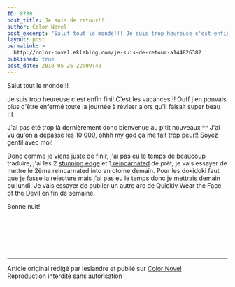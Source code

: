 ```yaml
---
ID: 8789
post_title: Je suis de retour!!!
author: Color Novel
post_excerpt: "Salut tout le monde!!! Je suis trop heureuse c'est enfin fini! C'est les vacances!!! Ouff j'en pouvais plus d'&ecirc;tre enferm&eacute; toute la journ&eacute;e &agrave; r&eacute;viser alors qu'il faisait super beau :'( J'ai pas &eacute;t&eacute; trop l&agrave; derni&egrave;rement donc bienvenue au p'tit nouveaux ^^ J'ai vu qu'on a d&eacute;pass&eacute; les 10..."
layout: post
permalink: >
  http://color-novel.eklablog.com/je-suis-de-retour-a144826382
published: true
post_date: 2018-05-26 22:09:48
---
```

<p>Salut tout le monde!!!</p>
<p>Je suis trop heureuse c'est enfin fini! C'est les vacances!!! Ouff j'en pouvais plus d'&ecirc;tre enferm&eacute; toute la journ&eacute;e &agrave; r&eacute;viser alors qu'il faisait super beau :'(</p>
<p>J'ai pas &eacute;t&eacute; trop l&agrave; derni&egrave;rement donc bienvenue au p'tit nouveaux ^^ J'ai vu qu'on a d&eacute;pass&eacute; les 10 000, ohhh my god &ccedil;a me fait trop peur!! Soyez gentil avec moi!</p>
<p>Donc comme je viens juste de finir, j'ai pas eu le temps de beaucoup traduire, j'ai les 2&nbsp;<a href="http://color-novel.eklablog.com/stunning-edge-47-g186162">stunning edge</a> et 1<a href="http://color-novel.eklablog.com/reincarnated-into-an-otome-game-chapitre-21-5-g186166"> reincarnated</a> de pr&ecirc;t, je vais essayer de mettre le 2&egrave;me reincarnated into an otome demain. Pour les dokidoki faut que je fasse la relecture mais j'ai pas eu le temps donc je mettrais demain ou lundi. Je vais essayer de publier un autre arc de Quickly Wear the Face of the Devil en fin de semaine.</p>
<p>Bonne nuit!</p>
<p>&nbsp;</p><br /><br /><br /><hr />Article original rédigé par leslandre et publié sur <a href="http://color-novel.eklablog.com/">Color Novel</a> <br /> Reproduction interdite sans autorisation
